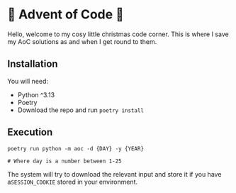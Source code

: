# 🎄 Advent of Code 🎄

Hello, welcome to my cosy little christmas code corner. This is where I save my AoC solutions as and when I get round to them.

## Installation
You will need:
- Python ^3.13
- Poetry
- Download the repo and run `poetry install`

## Execution

```shell
poetry run python -m aoc -d {DAY} -y {YEAR}

# Where day is a number between 1-25
```

The system will try to download the relevant input and store it if you have a`SESSION_COOKIE` stored in your environment.
